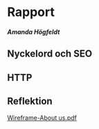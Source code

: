 # Rapport
##### Amanda Högfeldt

## Nyckelord och SEO

## HTTP

## Reflektion



[Wireframe-About us.pdf](https://github.com/SofiiaLof/HTML_CSS_projektarbete/files/7873427/Wireframe-About.us.pdf)
